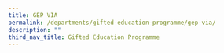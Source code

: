 ```yaml
---
title: GEP VIA
permalink: /departments/gifted-education-programme/gep-via/
description: ""
third_nav_title: Gifted Education Programme
---
```

